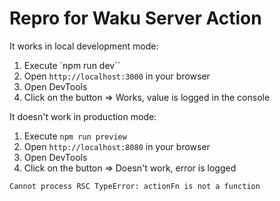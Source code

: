 # Repro for Waku Server Action

It works in local development mode:

1. Execute `npm run dev``
2. Open `http://localhost:3000` in your browser
3. Open DevTools
4. Click on the button => Works, value is logged in the console

It doesn't work in production mode:

1. Execute `npm run preview`
2. Open `http://localhost:8080` in your browser
3. Open DevTools
4. Click on the button => Doesn't work, error is logged

```
Cannot process RSC TypeError: actionFn is not a function
```
